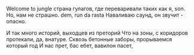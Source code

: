 Welcome to jungle страна гулагов,
где переваривали таких как я, son.
Но, нам не страшно. dem, run da rasta
Наваливаю саунд, он звучит - опасно.

И так много историй, выходцев из преторий
Что на зоны, с коридоров протекали, да, внатуре.
Сквозь бетонные заборы, прорываемся который год
И нас прет, бас ебет, вавилон пасет, 